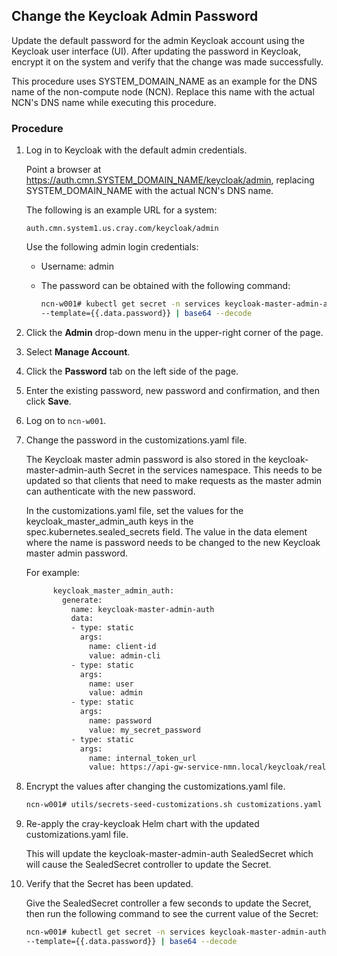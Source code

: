 ## Change the Keycloak Admin Password

Update the default password for the admin Keycloak account using the Keycloak user interface \(UI\). After updating the password in Keycloak, encrypt it on the system and verify that the change was made successfully.

This procedure uses SYSTEM\_DOMAIN\_NAME as an example for the DNS name of the non-compute node \(NCN\). Replace this name with the actual NCN's DNS name while executing this procedure.

### Procedure

1.  Log in to Keycloak with the default admin credentials.

    Point a browser at https://auth.cmn.SYSTEM_DOMAIN_NAME/keycloak/admin, replacing SYSTEM\_DOMAIN\_NAME with the actual NCN's DNS name.

    The following is an example URL for a system:

    ```
    auth.cmn.system1.us.cray.com/keycloak/admin
    ```

    Use the following admin login credentials:

    -   Username: admin
    -   The password can be obtained with the following command:

        ```bash
        ncn-w001# kubectl get secret -n services keycloak-master-admin-auth \
        --template={{.data.password}} | base64 --decode
        ```

2.  Click the **Admin** drop-down menu in the upper-right corner of the page.

3.  Select **Manage Account**.

4.  Click the **Password** tab on the left side of the page.

5.  Enter the existing password, new password and confirmation, and then click **Save**.

6.  Log on to `ncn-w001`.

7.  Change the password in the customizations.yaml file.

    The Keycloak master admin password is also stored in the keycloak-master-admin-auth Secret in the services namespace. This needs to be updated so that clients that need to make requests as the master admin can authenticate with the new password.

    In the customizations.yaml file, set the values for the keycloak\_master\_admin\_auth keys in the spec.kubernetes.sealed\_secrets field. The value in the data element where the name is password needs to be changed to the new Keycloak master admin password.

    For example:

    ```bash
          keycloak_master_admin_auth:
            generate:
              name: keycloak-master-admin-auth
              data:
              - type: static
                args:
                  name: client-id
                  value: admin-cli
              - type: static
                args:
                  name: user
                  value: admin
              - type: static
                args:
                  name: password
                  value: my_secret_password
              - type: static
                args:
                  name: internal_token_url
                  value: https://api-gw-service-nmn.local/keycloak/realms/master/protocol/openid-connect/token
    ```

8.  Encrypt the values after changing the customizations.yaml file.

    ```bash
    ncn-w001# utils/secrets-seed-customizations.sh customizations.yaml
    ```

9.  Re-apply the cray-keycloak Helm chart with the updated customizations.yaml file.

    This will update the keycloak-master-admin-auth SealedSecret which will cause the SealedSecret controller to update the Secret.

10. Verify that the Secret has been updated.

    Give the SealedSecret controller a few seconds to update the Secret, then run the following command to see the current value of the Secret:

    ```bash
    ncn-w001# kubectl get secret -n services keycloak-master-admin-auth \
    --template={{.data.password}} | base64 --decode
    ```



